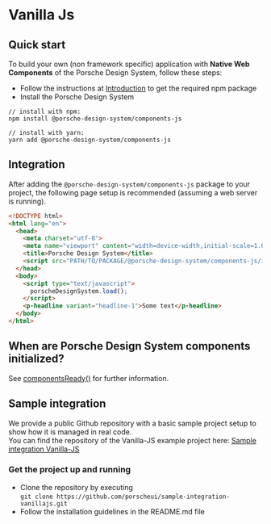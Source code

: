 # Vanilla Js

<TableOfContents></TableOfContents>

## Quick start

To build your own (non framework specific) application with **Native Web Components** of the Porsche Design System,
follow these steps:

- Follow the instructions at [Introduction](start-coding/introduction) to get the required npm package
- Install the Porsche Design System

```shell script
// install with npm:
npm install @porsche-design-system/components-js

// install with yarn:
yarn add @porsche-design-system/components-js
```

## Integration

After adding the `@porsche-design-system/components-js` package to your project, the following page setup is recommended
(assuming a web server is running).

```html
<!DOCTYPE html>
<html lang="en">
  <head>
    <meta charset="utf-8">
    <meta name="viewport" content="width=device-width,initial-scale=1.0">
    <title>Porsche Design System</title>
    <script src="PATH/TO/PACKAGE/@porsche-design-system/components-js/index.js"></script>
  </head>
  <body>
    <script type="text/javascript">
      porscheDesignSystem.load();
    </script>
    <p-headline variant="headline-1">Some text</p-headline>
  </body>
</html>
```

## When are Porsche Design System components initialized?

See [componentsReady()](helpers/components-ready) for further information.

## Sample integration

We provide a public Github repository with a basic sample project setup to show how it is managed in real code.  
You can find the repository of the Vanilla-JS example project here:
[Sample integration Vanilla-JS](https://github.com/porscheui/sample-integration-vanillajs)

### Get the project up and running

- Clone the repository by executing  
  `git clone https://github.com/porscheui/sample-integration-vanillajs.git`
- Follow the installation guidelines in the README.md file
